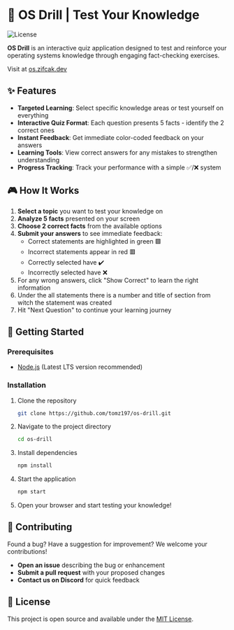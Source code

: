 # 🧠 OS Drill | Test Your Knowledge

![License](https://img.shields.io/badge/license-MIT-green)

**OS Drill** is an interactive quiz application designed to test and reinforce your operating systems knowledge through engaging fact-checking exercises.

Visit at [os.zifcak.dev](https://os.zifcak.dev)

## ✨ Features

- **Targeted Learning**: Select specific knowledge areas or test yourself on everything
- **Interactive Quiz Format**: Each question presents 5 facts - identify the 2 correct ones
- **Instant Feedback**: Get immediate color-coded feedback on your answers
- **Learning Tools**: View correct answers for any mistakes to strengthen understanding
- **Progress Tracking**: Track your performance with a simple ✅/❌ system

## 🎮 How It Works

1. **Select a topic** you want to test your knowledge on
2. **Analyze 5 facts** presented on your screen
3. **Choose 2 correct facts** from the available options
4. **Submit your answers** to see immediate feedback:
   - Correct statements are highlighted in green 🟩
   - Incorrect statements appear in red 🟥
   - Correctly selected have ✔️
   - Incorrectly selected have ❌
5. For any wrong answers, click "Show Correct" to learn the right information
6. Under the all statements there is a number and title of section from witch the statement was created
7. Hit "Next Question" to continue your learning journey

## 🚀 Getting Started

### Prerequisites

- [Node.js](https://nodejs.org/en/download/package-manager/current) (Latest LTS version recommended)

### Installation

1. Clone the repository
   ```bash
   git clone https://github.com/tomz197/os-drill.git
   ```

2. Navigate to the project directory
   ```bash
   cd os-drill
   ```

3. Install dependencies
   ```bash
   npm install
   ```

4. Start the application
   ```bash
   npm start
   ```

5. Open your browser and start testing your knowledge!

## 🤝 Contributing

Found a bug? Have a suggestion for improvement? We welcome your contributions!

- **Open an issue** describing the bug or enhancement
- **Submit a pull request** with your proposed changes
- **Contact us on Discord** for quick feedback

## 📝 License

This project is open source and available under the [MIT License](LICENSE).

